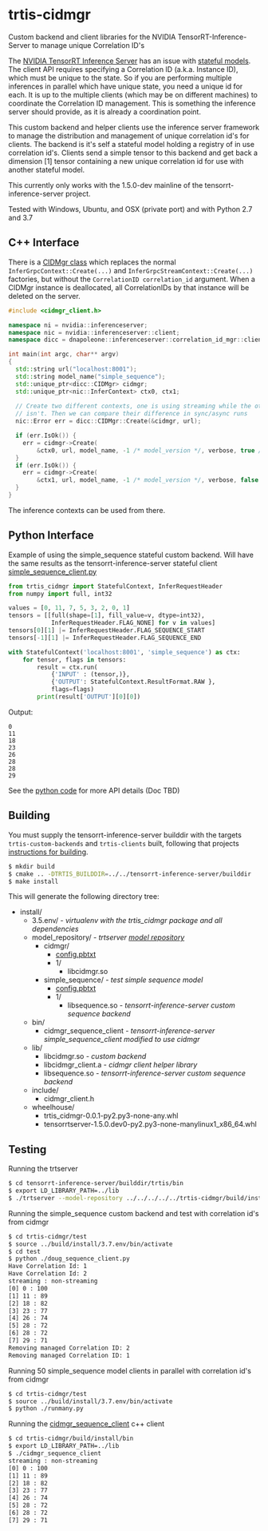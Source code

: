 # trtis-cidmgr
 Custom backend and client libraries for the NVIDIA TensorRT-Inference-Server to manage unique Correlation ID's

The [NVIDIA TensorRT Inference Server](https://github.com/NVIDIA/tensorrt-inference-server) has an issue with [stateful models](https://docs.nvidia.com/deeplearning/sdk/tensorrt-inference-server-master-branch-guide/docs/models_and_schedulers.html#stateful-models).
The client API requires specifying a Correlation ID (a.k.a. Instance ID), which must be unique to the state. So if you are performing multiple inferences in parallel which have unique state, you need a unique id for each. It is up to the multiple clients (which may be on different machines) to coordinate the Correlation ID management. This is something the inference server should provide, as it is already a coordination point.


This custom backend and helper clients use the inference server framework to manage the distribution and management of unique correlation id's for clients. The backend is it's self a stateful model holding a registry of in use correlation id's. Clients send a simple tensor to this backend and get back a dimension [1] tensor containing a new unique correlation id for use with another stateful model.


This currently only works with the 1.5.0-dev mainline of the tensorrt-inference-server project.

Tested with Windows, Ubuntu, and OSX (private port) and with Python 2.7 and 3.7

## C++ Interface

There is a [CIDMgr class](src/clients/c++/cidmgr_client.h) which replaces the normal ```InferGrpcContext::Create(...)``` and ```InferGrpcStreamContext::Create(...)``` factories, but without the ``CorrelationID correlation_id`` argument. When a CIDMgr instance is deallocated, all CorrelationIDs by that instance will be deleted on the server.

```c++
#include <cidmgr_client.h>

namespace ni = nvidia::inferenceserver;
namespace nic = nvidia::inferenceserver::client;
namespace dicc = dnapoleone::inferenceserver::correlation_id_mgr::client;

int main(int argc, char** argv)
{
  std::string url("localhost:8001");
  std::string model_name("simple_sequence");
  std::unique_ptr<dicc::CIDMgr> cidmgr;
  std::unique_ptr<nic::InferContext> ctx0, ctx1;
  
  // Create two different contexts, one is using streaming while the other
  // isn't. Then we can compare their difference in sync/async runs
  nic::Error err = dicc::CIDMgr::Create(&cidmgr, url);

  if (err.IsOk()) {
    err = cidmgr->Create(
        &ctx0, url, model_name, -1 /* model_version */, verbose, true /* streaming */);
  }
  if (err.IsOk()) {
    err = cidmgr->Create(
        &ctx1, url, model_name, -1 /* model_version */, verbose, false /* streaming */);
  }
}
```

The inference contexts can be used from there. 

## Python Interface

Example of using the simple_sequence stateful custom backend.
Will have the same results as the tensorrt-inference-server stateful client 
[simple_sequence_client.py](https://github.com/NVIDIA/tensorrt-inference-server/blob/master/src/clients/python/simple_sequence_client.py)

```python
from trtis_cidmgr import StatefulContext, InferRequestHeader
from numpy import full, int32

values = [0, 11, 7, 5, 3, 2, 0, 1]
tensors = [[full(shape=[1], fill_value=v, dtype=int32),
            InferRequestHeader.FLAG_NONE] for v in values]
tensors[0][1] |= InferRequestHeader.FLAG_SEQUENCE_START
tensors[-1][1] |= InferRequestHeader.FLAG_SEQUENCE_END

with StatefulContext('localhost:8001', 'simple_sequence') as ctx:
    for tensor, flags in tensors:
        result = ctx.run(
            {'INPUT' : (tensor,)}, 
            {'OUTPUT': StatefulContext.ResultFormat.RAW },
            flags=flags)
        print(result['OUTPUT'][0][0])
```

Output:
```
0
11
18
23
26
28
28
29
```

See the [python code](src/clients/python/trtis_cidmgr/context.py) for more API details (Doc TBD)

## Building
You must supply the tensorrt-inference-server builddir with the targets ```trtis-custom-backends``` and ```trtis-clients``` built, following that projects [instructions for building](https://docs.nvidia.com/deeplearning/sdk/tensorrt-inference-server-master-branch-guide/docs/build.html#configure-inference-server).
```bash
$ mkdir build
$ cmake .. -DTRTIS_BUILDDIR=../../tensorrt-inference-server/builddir
$ make install
```

This will generate the following directory tree:

* install/
    * 3.5.env/ *- virtualenv with the trtis_cidmgr package and all dependencies*
    * model_repository/ *- trtserver [model repository](https://docs.nvidia.com/deeplearning/sdk/tensorrt-inference-server-master-branch-guide/docs/model_repository.html)*
        * cidmgr/
            * [config.pbtxt](src/config.pbtxt.in)
            * 1/
                * libcidmgr.so
        * simple_sequence/ *- test simple sequence model*
            * [config.pbtxt](test/simple_sequence_config.pbtxt.in)
            * 1/
                * libsequence.so *- tensorrt-inference-server custom sequence backend*
    * bin/
        * cidmgr_sequence_client *- tensorrt-inference-server simple_sequence_client modified to use cidmgr*
    * lib/
        * libcidmgr.so *- custom backend*
        * libcidmgr_client.a *- cidmgr client helper library*
        * libsequence.so *- tensorrt-inference-server custom sequence backend*
    * include/
        * cidmgr_client.h
    * wheelhouse/
        * trtis_cidmgr-0.0.1-py2.py3-none-any.whl
        * tensorrtserver-1.5.0.dev0-py2.py3-none-manylinux1_x86_64.whl

## Testing

Running the trtserver

```bash
$ cd tensorrt-inference-server/builddir/trtis/bin
$ export LD_LIBRARY_PATH=../lib
$ ./trtserver --model-repository ../../../../../trtis-cidmgr/build/install/model_repository/
```

Running the simple_sequence custom backend and test with correlation id's from cidmgr

```bash
$ cd trtis-cidmgr/test
$ source ../build/install/3.7.env/bin/activate
$ cd test
$ python ./doug_sequence_client.py
Have Correlation Id: 1
Have Correlation Id: 2
streaming : non-streaming
[0] 0 : 100
[1] 11 : 89
[2] 18 : 82
[3] 23 : 77
[4] 26 : 74
[5] 28 : 72
[6] 28 : 72
[7] 29 : 71
Removing managed Correlation ID: 2
Removing managed Correlation ID: 1
```

Running 50 simple_sequence model clients in parallel with correlation id's from cidmgr
```bash
$ cd trtis-cidmgr/test
$ source ../build/install/3.7.env/bin/activate
$ python ./runmany.py
```

Running the [cidmgr_sequence_client](src/clients/c++/cidmgr_sequence_client.cc) c++ client

```bash
$ cd trtis-cidmgr/build/install/bin
$ export LD_LIBRARY_PATH=../lib
$ ./cidmgr_sequence_client
streaming : non-streaming
[0] 0 : 100
[1] 11 : 89
[2] 18 : 82
[3] 23 : 77
[4] 26 : 74
[5] 28 : 72
[6] 28 : 72
[7] 29 : 71
```
